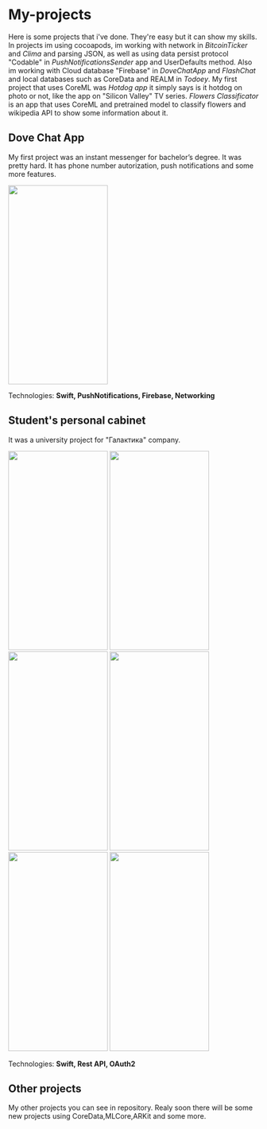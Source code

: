 # My-projects
Here is some projects that i've done. They're easy but it can show my skills.
In projects im using cocoapods, im working with network in *BitcoinTicker* and *Clima* and parsing JSON, as well as using data persist protocol "Codable" in *PushNotificationsSender* app and UserDefaults method. Also im working with Cloud database "Firebase" in *DoveChatApp* and *FlashChat* and local databases such as CoreData and REALM in *Todoey*. My first project that uses CoreML was *Hotdog app* it simply says is it hotdog on photo or not, like the app on "Silicon Valley" TV series. *Flowers Classificator* is an app that uses CoreML and pretrained model to classify flowers and wikipedia API to show some information about it.
## Dove Chat App
My first project was an instant messenger for bachelor’s degree. It was pretty hard. It has phone number autorization, push notifications and some more features.

<img src="https://user-images.githubusercontent.com/15909427/47257406-f6c32580-d495-11e8-8b8d-d4d3994de8ff.gif" data-canonical-src="https://user-images.githubusercontent.com/15909427/47257406-f6c32580-d495-11e8-8b8d-d4d3994de8ff.gif" width="200" height="400" />

Technologies: **Swift, PushNotifications, Firebase, Networking**

## Student's personal cabinet
It was a university project for "Галактика" company.


<img src="https://user-images.githubusercontent.com/15909427/66828682-5396d600-ef5a-11e9-906d-5cc22f62aa8a.gif" data-canonical-src="https://user-images.githubusercontent.com/15909427/66828682-5396d600-ef5a-11e9-906d-5cc22f62aa8a.gif" width="200" height="400" /> <img src="https://user-images.githubusercontent.com/15909427/66828683-5396d600-ef5a-11e9-9e55-a639b271d541.gif" data-canonical-src="https://user-images.githubusercontent.com/15909427/66828683-5396d600-ef5a-11e9-9e55-a639b271d541.gif" width="200" height="400" /> <img src="https://user-images.githubusercontent.com/15909427/66828684-5396d600-ef5a-11e9-8f17-0c7db076c428.gif" data-canonical-src="https://user-images.githubusercontent.com/15909427/66828684-5396d600-ef5a-11e9-8f17-0c7db076c428.gif" width="200" height="400" /> <img src="https://user-images.githubusercontent.com/15909427/66828685-542f6c80-ef5a-11e9-9705-9ca3293f82c2.gif" data-canonical-src="https://user-images.githubusercontent.com/15909427/66828685-542f6c80-ef5a-11e9-9705-9ca3293f82c2.gif" width="200" height="400" /> <img src="https://user-images.githubusercontent.com/15909427/66829253-ad4bd000-ef5b-11e9-963c-387e9c92f5c7.gif" data-canonical-src="https://user-images.githubusercontent.com/15909427/66829253-ad4bd000-ef5b-11e9-963c-387e9c92f5c7.gif" width="200" height="400" /> <img src="https://user-images.githubusercontent.com/15909427/66829456-17647500-ef5c-11e9-87d4-52c9c382cbf7.gif" data-canonical-src="https://user-images.githubusercontent.com/15909427/66829456-17647500-ef5c-11e9-87d4-52c9c382cbf7.gif" width="200" height="400" />

Technologies: **Swift, Rest API, OAuth2**

## Other projects
My other projects you can see in repository.
Realy soon there will be some new projects using CoreData,MLCore,ARKit and some more.

